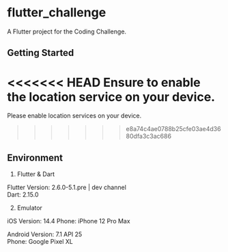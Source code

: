 # flutter_challenge

A Flutter project for the Coding Challenge.

## Getting Started

<<<<<<< HEAD
Ensure to enable the location service on your device.
=======
Please enable location services on your device.
>>>>>>> e8a74c4ae0788b25cfe03ae4d3680dfa3c3ac686

## Environment

1. Flutter & Dart

Flutter Version: 2.6.0-5.1.pre | dev channel  
Dart: 2.15.0

2. Emulator

iOS
Version: 14.4
Phone: iPhone 12 Pro Max

Android
Version: 7.1 API 25  
Phone: Google Pixel XL
